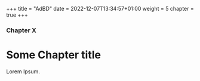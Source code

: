 +++
title = "AdBD"
date = 2022-12-07T13:34:57+01:00
weight = 5
chapter = true
+++

### Chapter X

# Some Chapter title

Lorem Ipsum.